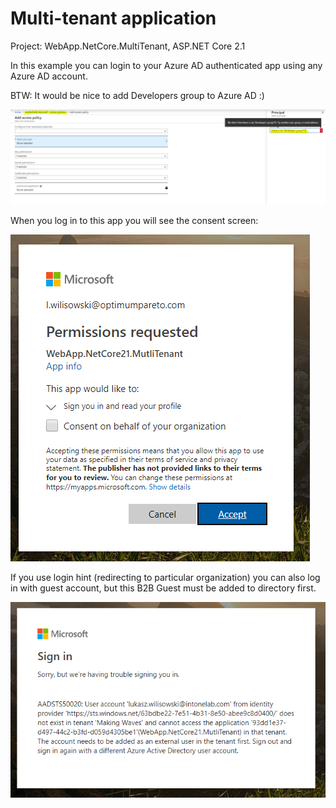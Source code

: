 # Multi-tenant application

Project: WebApp.NetCore.MultiTenant, ASP.NET Core 2.1

In this example you can login to your Azure AD authenticated app using any Azure AD account. 

BTW: It would be nice to add Developers group to Azure AD :)

![](_README/1_KeyVaultGroup.PNG)

When you log in to this app you will see the consent screen: 

![](_README/2_NewOrganization_PossibleAdminConsent.PNG)

If you use login hint (redirecting to particular organization) you can also log in with guest account, but this B2B Guest must be added to directory first. 

![](_README/3_B2BGuest_DoesNotExist.PNG)